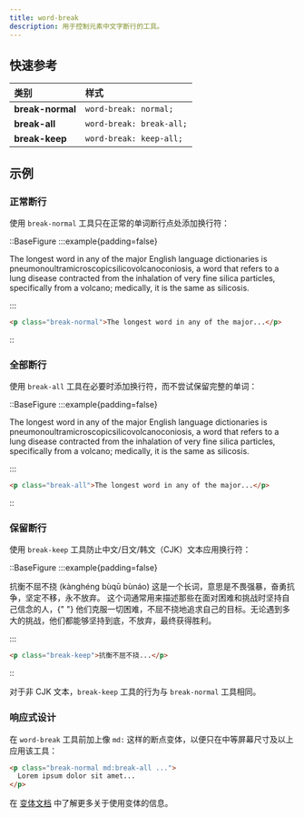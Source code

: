 ```yaml
---
title: word-break
description: 用于控制元素中文字断行的工具。
---
```


## 快速参考

| 类别           | 样式               |
| :------------- | :----------------- |
| **break-normal** | `word-break: normal;` |
| **break-all** | `word-break: break-all;` |
| **break-keep** | `word-break: keep-all;` |

## 示例

### 正常断行

使用 `break-normal` 工具只在正常的单词断行点处添加换行符：

::BaseFigure
:::example{padding=false}
<p class="mx-auto max-w-xs border-x border-x-pink-400/30 py-8 break-normal text-gray-900 dark:text-gray-200">
  The longest word in any of the major English language dictionaries is
  <span class="font-bold">pneumonoultramicroscopicsilicovolcanoconiosis,</span> a word that refers to a lung
  disease contracted from the inhalation of very fine silica particles, specifically from a volcano; medically, it
  is the same as silicosis.
</p>
:::

```html
<p class="break-normal">The longest word in any of the major...</p>
```
::

### 全部断行

使用 `break-all` 工具在必要时添加换行符，而不尝试保留完整的单词：

::BaseFigure
:::example{padding=false}
<p class="mx-auto max-w-xs border-x border-x-pink-400/30 py-8 break-all text-gray-900 dark:text-gray-200">
  The longest word in any of the major English language dictionaries is
  <span class="font-bold">pneumonoultramicroscopicsilicovolcanoconiosis,</span> a word that refers to a lung
  disease contracted from the inhalation of very fine silica particles, specifically from a volcano; medically, it
  is the same as silicosis.
</p>
:::

```html
<p class="break-all">The longest word in any of the major...</p>
```
::

### 保留断行

使用 `break-keep` 工具防止中文/日文/韩文（CJK）文本应用换行符：

::BaseFigure
:::example{padding=false}
<p class="mx-auto max-w-xs border-x border-x-pink-400/30 py-8 break-keep text-gray-900 dark:text-gray-200">
抗衡不屈不挠 (kànghéng bùqū bùnáo) 这是一个长词，意思是不畏强暴，奋勇抗争，坚定不移，永不放弃。
<span class="font-bold">这个词通常用来描述那些在面对困难和挑战时坚持自己信念的人，</span>{" "}
他们克服一切困难，不屈不挠地追求自己的目标。无论遇到多大的挑战，他们都能够坚持到底，不放弃，最终获得胜利。
</p>
:::

```html
<p class="break-keep">抗衡不屈不挠...</p>
```
::

对于非 CJK 文本，`break-keep` 工具的行为与 `break-normal` 工具相同。

### 响应式设计

在 `word-break` 工具前加上像 `md:` 这样的断点变体，以便只在中等屏幕尺寸及以上应用该工具：

```html
<p class="break-normal md:break-all ...">
  Lorem ipsum dolor sit amet...
</p>
```

在 [变体文档](https://tailwindcss.com/docs/hover-focus-and-other-states%23variants) 中了解更多关于使用变体的信息。

